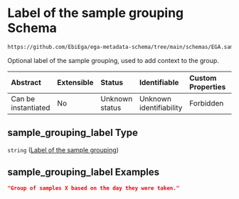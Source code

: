 # Label of the sample grouping Schema

```txt
https://github.com/EbiEga/ega-metadata-schema/tree/main/schemas/EGA.sample.json#/properties/sample_grouping/properties/sample_grouping_label
```

Optional label of the sample grouping, used to add context to the group.

| Abstract            | Extensible | Status         | Identifiable            | Custom Properties | Additional Properties | Access Restrictions | Defined In                                                                   |
| :------------------ | :--------- | :------------- | :---------------------- | :---------------- | :-------------------- | :------------------ | :--------------------------------------------------------------------------- |
| Can be instantiated | No         | Unknown status | Unknown identifiability | Forbidden         | Allowed               | none                | [EGA.sample.json\*](../../../schemas/EGA.sample.json "open original schema") |

## sample\_grouping\_label Type

`string` ([Label of the sample grouping](ega-17-properties-sample-group-descriptor-properties-label-of-the-sample-grouping.md))

## sample\_grouping\_label Examples

```json
"Group of samples X based on the day they were taken."
```
